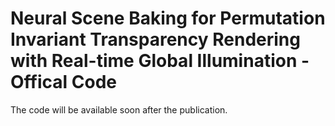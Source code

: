 # Neural Scene Baking for Permutation Invariant Transparency Rendering with Real-time Global Illumination - Offical Code

The code will be available soon after the publication.

